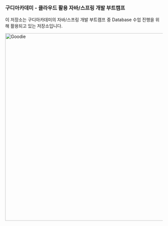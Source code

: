 ### 구디아카데미 - 클라우드 활용 자바/스프링 개발 부트캠프
이 저장소는 구디아카데미의 자바/스프링 개발 부트캠프 중 Database 수업 진행을 위해 활용되고 있는 저장소입니다.

<img src="https://cdn.imweb.me/upload/S202407158b5a524da5594/58b75f4daa05b.png" alt="Goodie" width="600px">
